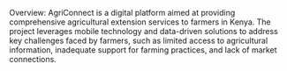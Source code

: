 Overview:
AgriConnect is a digital platform aimed at providing comprehensive agricultural extension services to farmers in Kenya. The project leverages mobile technology and data-driven solutions to address key challenges faced by farmers, such as limited access to agricultural information, inadequate support for farming practices, and lack of market connections.
